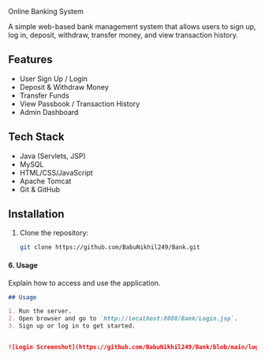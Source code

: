 Online Banking System

A simple web-based bank management system that allows users to sign up, log in, deposit, withdraw, transfer money, and view transaction history.

## Features
- User Sign Up / Login
- Deposit & Withdraw Money
- Transfer Funds
- View Passbook / Transaction History
- Admin Dashboard

## Tech Stack
- Java (Servlets, JSP)
- MySQL
- HTML/CSS/JavaScript
- Apache Tomcat
- Git & GitHub


## Installation

1. Clone the repository:
   ```bash
   git clone https://github.com/BabuNikhil249/Bank.git


#### 6. **Usage**
Explain how to access and use the application.

```markdown
## Usage

1. Run the server.
2. Open browser and go to `http://localhost:8080/Bank/Login.jsp`.
3. Sign up or log in to get started.


![Login Screenshot](https://github.com/BabuNikhil249/Bank/blob/main/login.png?raw=true)


